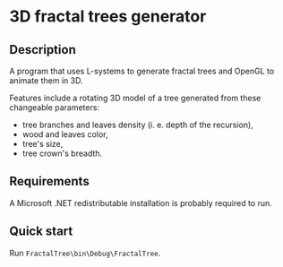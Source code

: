 # 3D fractal trees generator

## Description
A program that uses L-systems to generate fractal trees and OpenGL to animate them in 3D. 

Features include a rotating 3D model of a tree generated from these changeable parameters:
* tree branches and leaves density (i. e. depth of the recursion),
* wood and leaves color,
* tree's size,
* tree crown's breadth.

## Requirements
A Microsoft .NET redistributable installation is probably required to run.

## Quick start
Run `FractalTree\bin\Debug\FractalTree`.